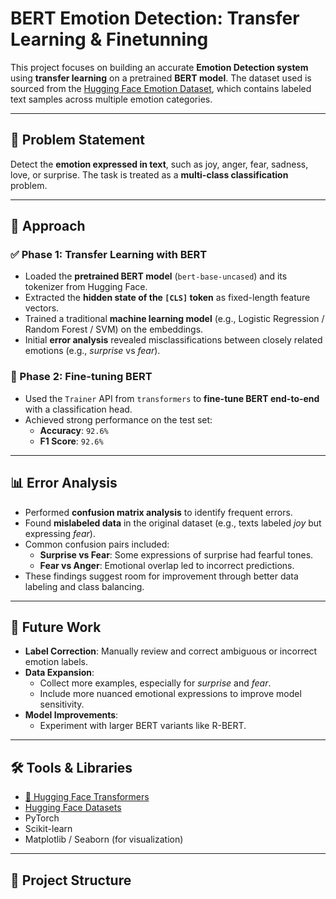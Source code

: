 # BERT Emotion Detection: Transfer Learning & Finetunning 

This project focuses on building an accurate **Emotion Detection system** using **transfer learning** on a pretrained **BERT model**. The dataset used is sourced from the [Hugging Face Emotion Dataset](https://huggingface.co/datasets/sychonix/emotion), which contains labeled text samples across multiple emotion categories.

---

## 🧠 Problem Statement

Detect the **emotion expressed in text**, such as joy, anger, fear, sadness, love, or surprise. The task is treated as a **multi-class classification** problem.

---

## 🚀 Approach

### ✅ Phase 1: Transfer Learning with BERT

- Loaded the **pretrained BERT model** (`bert-base-uncased`) and its tokenizer from Hugging Face.
- Extracted the **hidden state of the `[CLS]` token** as fixed-length feature vectors.
- Trained a traditional **machine learning model** (e.g., Logistic Regression / Random Forest / SVM) on the embeddings.
- Initial **error analysis** revealed misclassifications between closely related emotions (e.g., *surprise* vs *fear*).

### 🔁 Phase 2: Fine-tuning BERT

- Used the `Trainer` API from `transformers` to **fine-tune BERT end-to-end** with a classification head.
- Achieved strong performance on the test set:
  - **Accuracy**: `92.6%`
  - **F1 Score**: `92.6%`

---

## 📊 Error Analysis

- Performed **confusion matrix analysis** to identify frequent errors.
- Found **mislabeled data** in the original dataset (e.g., texts labeled *joy* but expressing *fear*).
- Common confusion pairs included:
  - **Surprise vs Fear**: Some expressions of surprise had fearful tones.
  - **Fear vs Anger**: Emotional overlap led to incorrect predictions.
- These findings suggest room for improvement through better data labeling and class balancing.

---

## 📌 Future Work

- **Label Correction**: Manually review and correct ambiguous or incorrect emotion labels.
- **Data Expansion**:
  - Collect more examples, especially for *surprise* and *fear*.
  - Include more nuanced emotional expressions to improve model sensitivity.
- **Model Improvements**:
  - Experiment with larger BERT variants like R-BERT.

---

## 🛠️ Tools & Libraries

- [🤗 Hugging Face Transformers](https://github.com/huggingface/transformers)
- [Hugging Face Datasets](https://github.com/huggingface/datasets)
- PyTorch
- Scikit-learn
- Matplotlib / Seaborn (for visualization)

---

## 📁 Project Structure

